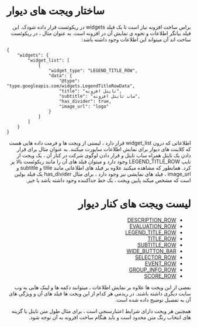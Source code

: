 # ساختار ویجت های دیوار
<div dir="rtl">
براس ساخت افزونه نیاز است تا یک فیلد widgets در ریکوئست قرار داده شودک. این فیلد بیانگر اطلاعات و تحوه ی تمایش آن در افزونه است.
به عنوان مثال ، در ریکوئست ساخت اند آن میتواند این اطلاعات وجود داشته باشد:
</div>

```http request
{
    "widgets": {
        "widget_list": [
            {
                "widget_type": "LEGEND_TITLE_ROW",
                "data": {
                    "@type": "type.googleapis.com/widgets.LegendTitleRowData",
                    "title": "تایتل افزونه",
                    "subtitle": "ساب تایتل افزونه",
                    "has_divider": true,
                    "image_url": "logo"
                }
            }
        ]
    }
}
```
<div dir="rtl">
اطلاعاتی که درون widget_list قرار دارد ، لیستی از ویجت ها و فرمت داده هایی هست که کلاینت های دیوار برای نمایش اطلاعات ساپورت میکنند.
به عنوان مثال برای قرار دادن یک تایتل همراه ساب تایتل و قرار دادن لوگوی شرکت در کنار آن ، یک ویجت از تایپ LEGEND_TITLE_ROW وجود دارد و میتوان فیلد های آن را مانند ریکوئست بالا پر کرد.
همانطور که مشاهده میکنید علاوه بر فیلد های اطلاعاتی مانند title و subtitle و image_url ، فیلد های نمایشی نیز وجود دارد ، برای مثال has_divider یک فیلد بولین است که مشخص میکند پایین ویجت ، یک خط جداکننده وجود داشته باشد یا خیر.

# لیست ویجت های کنار دیوار
- [DESCRIPTION_ROW](./description_row.md)
- [EVALUATION_ROW](./evaluation_row.md)
- [LEGEND_TITLE_ROW](./legend_title_row.md)
- [TITLE_ROW](./title_row.md)
- [SUBTITLE_ROW](./subtitle_row.md)
- [WIDE_BUTTON_BAR](./wide_button_bar.md)
- [SELECTOR_ROW](./selector_row.md)
- [EVENT_ROW](./event_row.md)
- [GROUP_INFO_ROW](./group_info_row.md)
- [SCORE_ROW](./score_row.md)

بعضی از این ویجت ها علاوه بر نمایش اطلاعات ، میتوانند دکمه ها و لینک هایی به وب سایت دیگری داشته باشند.
در ریدمی هر کدام از این ویجت ها فیلد های آن و ویژگی های آن به تفصیل توضیح داده شده است.


همچنین هر ویجت دارای شرایط اعتبار‌سنجی است ، برای مثال طول متن تایتل یا گزینه های انتخاب رنگ متن محدود است و باید هنگام ساخت افزونه به آن توجه شود.
</div>
